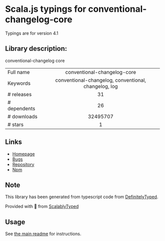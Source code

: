 
# Scala.js typings for conventional-changelog-core

Typings are for version 4.1

## Library description:
conventional-changelog core

|                    |                 |
| ------------------ | :-------------: |
| Full name          | conventional-changelog-core |
| Keywords           | conventional-changelog, conventional, changelog, log |
| # releases         | 31 |
| # dependents       | 26 |
| # downloads        | 32495707 |
| # stars            | 1 |

## Links
- [Homepage](https://github.com/conventional-changelog/conventional-changelog/tree/master/packages/conventional-changelog-core#readme)
- [Bugs](https://github.com/conventional-changelog/conventional-changelog/issues)
- [Repository](https://github.com/conventional-changelog/conventional-changelog)
- [Npm](https://www.npmjs.com/package/conventional-changelog-core)
    


## Note
This library has been generated from typescript code from [DefinitelyTyped](https://definitelytyped.org).

Provided with :purple_heart: from [ScalablyTyped](https://github.com/oyvindberg/ScalablyTyped)

## Usage
See [the main readme](../../readme.md) for instructions.


